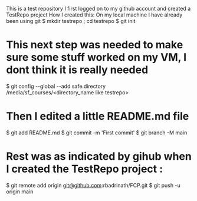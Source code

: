 This is a test repository
I first logged on to my github account and created a TestRepo project
How I created this:
On my local machine I have already been using git
$ mkdir testrepo ; cd testrepo
$ git init
# This next step was needed to make sure some stuff worked on my VM, I dont think it is really needed 
$ git config --global --add safe.directory /media/sf_courses/<directory_name like testrepo>
# Then I edited a little README.md file
$ git add README.md
$ git commit -m 'First commit'
$ git branch -M main
# Rest was as indicated by gihub when I created the TestRepo project :
$ git remote add origin git@github.com:rbadrinath/FCP.git
$ git push -u origin main

